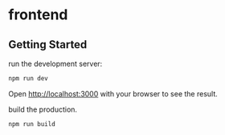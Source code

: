 # frontend

## Getting Started

run the development server:

```bash
npm run dev
```

Open [http://localhost:3000](http://localhost:3000) with your browser to see the result.

build the production.

~~~bash
npm run build
~~~
